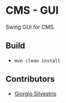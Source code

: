 # CMS - GUI

Swing GUI for CMS.

## Build

- `mvn clean install`


## Contributors

* [Giorgio Silvestris](https://github.com/giosil)
